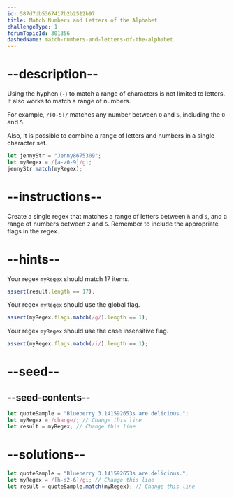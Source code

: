 ```yaml
---
id: 587d7db5367417b2b2512b97
title: Match Numbers and Letters of the Alphabet
challengeType: 1
forumTopicId: 301356
dashedName: match-numbers-and-letters-of-the-alphabet
---
```


# --description--

Using the hyphen (`-`) to match a range of characters is not limited to letters. It also works to match a range of numbers.

For example, `/[0-5]/` matches any number between `0` and `5`, including the `0` and `5`.

Also, it is possible to combine a range of letters and numbers in a single character set.

```js
let jennyStr = "Jenny8675309";
let myRegex = /[a-z0-9]/gi;
jennyStr.match(myRegex);
```

# --instructions--

Create a single regex that matches a range of letters between `h` and `s`, and a range of numbers between `2` and `6`. Remember to include the appropriate flags in the regex.

# --hints--

Your regex `myRegex` should match 17 items.

```js
assert(result.length == 17);
```

Your regex `myRegex` should use the global flag.

```js
assert(myRegex.flags.match(/g/).length == 1);
```

Your regex `myRegex` should use the case insensitive flag.

```js
assert(myRegex.flags.match(/i/).length == 1);
```

# --seed--

## --seed-contents--

```js
let quoteSample = "Blueberry 3.141592653s are delicious.";
let myRegex = /change/; // Change this line
let result = myRegex; // Change this line
```

# --solutions--

```js
let quoteSample = "Blueberry 3.141592653s are delicious.";
let myRegex = /[h-s2-6]/gi; // Change this line
let result = quoteSample.match(myRegex); // Change this line
```
